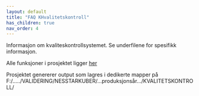 ```yaml
---
layout: default
title: "FAQ KHvalitetskontroll"
has_children: true
nav_order: 4
---
```

Informasjon om kvaliteskontrollsystemet. Se underfilene for spesifikk informasjon.

Alle funksjoner i prosjektet ligger [her](https://github.com/helseprofil/KHvalitetskontroll/tree/main/R)

Prosjektet genererer output som lagres i dedikerte mapper på F:/...../VALIDERING/NESSTARKUBER/...produksjonsår.../KVALITETSKONTROLL/
